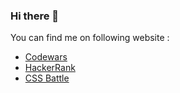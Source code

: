 ### Hi there 👋

<!--
**AsceticPy/AsceticPy** is a ✨ _special_ ✨ repository because its `README.md` (this file) appears on your GitHub profile.

Here are some ideas to get you started:

- 🔭 I’m currently working on ...
- 🌱 I’m currently learning ...
- 👯 I’m looking to collaborate on ...
- 🤔 I’m looking for help with ...
- 💬 Ask me about ...
- 📫 How to reach me: ...
- 😄 Pronouns: ...
- ⚡ Fun fact: ...
-->

You can find me on following website :
  - [Codewars](https://www.codewars.com/users/Ezok)
  - [HackerRank](https://www.hackerrank.com/pierre_sicallac)
  - [CSS Battle](https://cssbattle.dev/player/IBIEWtHFFYOAzkt9Z8bvKUZLkLm2)
